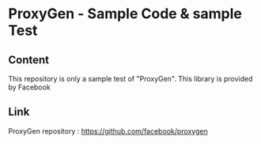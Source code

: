 # ProxyGen - Sample Code & sample Test

## Content

This repository is only a sample test of "ProxyGen". This library is provided by Facebook

## Link

ProxyGen repository : https://github.com/facebook/proxygen
